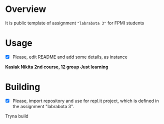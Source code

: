 
# Overview

It is public template of assignment `"labrabota 3"` for FPMI students

# Usage

 - [x] Please, edit README and add some details, as instance

 **Kasiak Nikita**
  **2nd course, 12 group**
  **Just learning**

# Building

 - [x] Please, import repository and use for repl.it project, which is
       defined in the assignment "labrabota 3".

Tryna build
